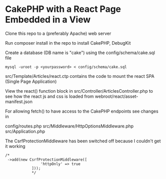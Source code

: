 # CakePHP with a React Page Embedded in a View

Clone this repo to a (preferably Apache) web server

Run composer install in the repo to install CakePHP, DebugKit

Create a database (DB name is "cake") using the config/schema/cake.sql file

```
mysql -uroot -p <yourpassword> < config/schema/cake.sql

```


src/Template/Articles/react.ctp contains the code to mount the react SPA (Single Page Application)


View the react() function block in src/Controller/ArticlesController.php to see how the react js and css is loaded from webroot/react/asset-manifest.json

For allowing fetch() to have access to the CakePHP endpoints see changes in 

config/routes.php
src/Middleware/HttpOptionsMiddleware.php
src/Application.php

The CsrfProtectionMiddleware has been switched off because I couldn't get it working

```
/*
 ->add(new CsrfProtectionMiddleware([
                'httpOnly' => true
            ]));
            */
```